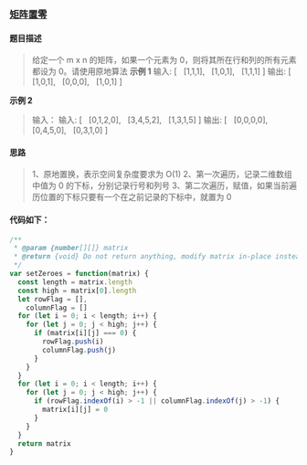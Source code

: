 ### [矩阵置零](https://leetcode-cn.com/problems/set-matrix-zeroes/)

#### 题目描述

> 给定一个 m x n 的矩阵，如果一个元素为 0，则将其所在行和列的所有元素都设为 0。请使用原地算法
> **示例 1**
> 输入:
> [
>   [1,1,1],
>   [1,0,1],
>   [1,1,1]
> ]
> 输出:
> [
>   [1,0,1],
>   [0,0,0],
>   [1,0,1]
> ]

**示例 2**

> 输入：
> 输入:
> [
>   [0,1,2,0],
>   [3,4,5,2],
>   [1,3,1,5]
> ]
> 输出:
> [
>   [0,0,0,0],
>   [0,4,5,0],
>   [0,3,1,0]
> ]

#### 思路

> 1、原地置换，表示空间复杂度要求为 O(1)
> 2、第一次遍历，记录二维数组中值为 0 的下标，分别记录行号和列号
> 3、第二次遍历，赋值，如果当前遍历位置的下标只要有一个在之前记录的下标中，就置为 0

#### 代码如下：

```javascript
/**
 * @param {number[][]} matrix
 * @return {void} Do not return anything, modify matrix in-place instead.
 */
var setZeroes = function(matrix) {
  const length = matrix.length
  const high = matrix[0].length
  let rowFlag = [],
    columnFlag = []
  for (let i = 0; i < length; i++) {
    for (let j = 0; j < high; j++) {
      if (matrix[i][j] === 0) {
        rowFlag.push(i)
        columnFlag.push(j)
      }
    }
  }
  for (let i = 0; i < length; i++) {
    for (let j = 0; j < high; j++) {
      if (rowFlag.indexOf(i) > -1 || columnFlag.indexOf(j) > -1) {
        matrix[i][j] = 0
      }
    }
  }
  return matrix
}
```

